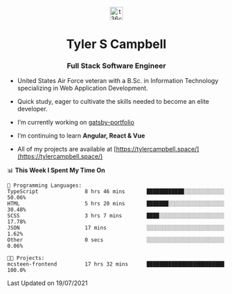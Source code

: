<p align="center">
<a href="https://www.linkedin.com/in/t36campbell" target="blank"><img align="center" src="https://ik.imagekit.io/t36campbell/Portfolio/linkedin.png.original_m8bbGgPh6.png" alt="t36campbell" height="30" width="30" /></a>
</p>
<h1 align="center">Tyler S Campbell</h1>
<h3 align="center">Full Stack Software Engineer</h3>

* United States Air Force veteran with a B.Sc. in Information Technology specializing in Web Application Development. 

* Quick study, eager to cultivate the skills needed to become an elite developer.

* I’m currently working on [gatsby-portfolio](https://github.com/t36campbell/gatsby-portfolio)

* I’m continuing to learn **Angular, React & Vue**

* All of my projects are available at [https://tylercampbell.space/](https://tylercampbell.space/)

<!--START_SECTION:waka-->
📊 **This Week I Spent My Time On** 

```text
💬 Programming Languages: 
TypeScript               8 hrs 46 mins       ████████████░░░░░░░░░░░░░   50.06% 
HTML                     5 hrs 20 mins       ███████░░░░░░░░░░░░░░░░░░   30.48% 
SCSS                     3 hrs 7 mins        ████░░░░░░░░░░░░░░░░░░░░░   17.78% 
JSON                     17 mins             ░░░░░░░░░░░░░░░░░░░░░░░░░   1.62% 
Other                    0 secs              ░░░░░░░░░░░░░░░░░░░░░░░░░   0.06%

🐱‍💻 Projects: 
mcsteen-frontend         17 hrs 32 mins      █████████████████████████   100.0%

```


 Last Updated on 19/07/2021
<!--END_SECTION:waka-->
